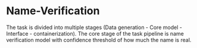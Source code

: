 # Name-Verification
The task is divided into multiple stages (Data generation - Core model - Interface - containerization).
The core stage of the task pipeline is name verification model with confidence threshold of how much the name is real.
